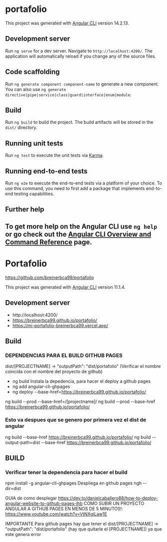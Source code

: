 # portafolio

This project was generated with [Angular CLI](https://github.com/angular/angular-cli) version 14.2.13.

## Development server

Run `ng serve` for a dev server. Navigate to `http://localhost:4200/`. The application will automatically reload if you change any of the source files.

## Code scaffolding

Run `ng generate component component-name` to generate a new component. You can also use `ng generate directive|pipe|service|class|guard|interface|enum|module`.

## Build

Run `ng build` to build the project. The build artifacts will be stored in the `dist/` directory.

## Running unit tests

Run `ng test` to execute the unit tests via [Karma](https://karma-runner.github.io).

## Running end-to-end tests

Run `ng e2e` to execute the end-to-end tests via a platform of your choice. To use this command, you need to first add a package that implements end-to-end testing capabilities.

## Further help

To get more help on the Angular CLI use `ng help` or go check out the [Angular CLI Overview and Command Reference](https://angular.io/cli) page.
--------------------------------------------------------------------------------
# Portafolio
https://github.com/breinerbca99/portafolio

This project was generated with [Angular CLI](https://github.com/angular/angular-cli) version 11.1.4.

## Development server

* http://localhost:4200/
* https://breinerbca99.github.io/portafolio/
* https://mi-portafolio-breinerbca99.vercel.app/

## Build
### DEPENDENCIAS PARA EL BUILD GITHUB PAGES

dist/[PROJECTNAME] → "outputPath": "dist/portafolio" (Verificar el nombre coincida con el nombre del proyecto de github)



* ng build
Instala la depedencia, para hacer el deploy a github pages
* ng add angular-cli-ghpages
* ng deploy --base-href=https://breinerbca99.github.io/portafolio/



ng build --prod --base-href=/[projectname]/
ng build --prod --base-href https://breinerbca99.github.io/portafolio/
### Esto va despues que se genero por primera vez el dist de angular
ng build --base-href https://breinerbca99.github.io/portafolio/
ng build --output-path=dist --base-href https://breinerbca99.github.io/portafolio/

## BUILD
### Verificar tener la dependencia para hacer el build
npm install -g angular-cli-ghpages
Despliega en github pages
ngh --dir=dist

GUIA de como desplegar
https://dev.to/danielcaballero88/how-to-deploy-angular-website-to-github-pages-jhb
COMO SUBIR UN PROYECTO ANGULAR A GITHUB PAGES EN MENOS DE 5 MINUTOS!: https://www.youtube.com/watch?v=VtNXgiLaw1E

IMPORTANTE
Para github pages hay que tener el 
dist/[PROJECTNAME] → "outputPath": "dist/portafolio" (hay que quitarle el [PROJECTNAME])
ya que este genera error